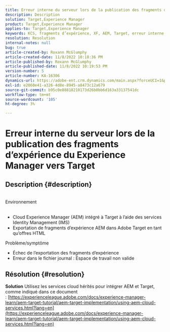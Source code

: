 ```yaml
---
title: Erreur interne du serveur lors de la publication des fragments d’expérience du Experience Manager vers Target
description: Description
solution: Target,Experience Manager
product: Target,Experience Manager
applies-to: Target,Experience Manager
keywords: KCS, fragments d’expérience, XF, AEM, Target, erreur interne du serveur
resolution: Resolution
internal-notes: null
bug: true
article-created-by: Roxann McGlumphy
article-created-date: 11/8/2022 10:18:36 PM
article-published-by: Roxann McGlumphy
article-published-date: 11/8/2022 10:19:53 PM
version-number: 5
article-number: KA-16306
dynamics-url: https://adobe-ent.crm.dynamics.com/main.aspx?forceUCI=1&pagetype=entityrecord&etn=knowledgearticle&id=ab630748-b35f-ed11-9561-6045bd006704
exl-id: e2060e41-a326-4d8e-8945-a8473c12a679
source-git-commit: b95c0e88818210173d26b0bb6d163a33137541dc
workflow-type: tm+mt
source-wordcount: '105'
ht-degree: 3%

---
```


# Erreur interne du serveur lors de la publication des fragments d’expérience du Experience Manager vers Target

## Description {#description}

<br>Environnement<br><br>
- Cloud Experience Manager (AEM) intégré à Target à l’aide des services Identity Management (IMS)
- Exportation de fragments d’expérience AEM dans Adobe Target en tant qu’offres HTML

Problème/symptôme
- Échec de l’exportation des fragments d’expérience
- Erreur dans le fichier journal : Espace de travail non valide



## Résolution {#resolution}

<b>Solution</b>
Utilisez les services cloud hérités pour intégrer AEM et Target, comme indiqué dans ce document : [https://experienceleague.adobe.com/docs/experience-manager-learn/aem-target-tutorial/aem-target-implementation/using-aem-cloud-services.html?lang=en](https://experienceleague.adobe.com/docs/experience-manager-learn/aem-target-tutorial/aem-target-implementation/using-aem-cloud-services.html?lang=en)
